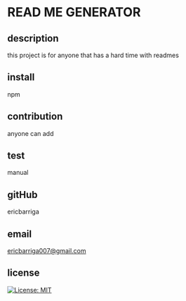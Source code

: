 # READ ME GENERATOR


  ## description 
 
  this project is for anyone that has a hard time with readmes 


  ## install

npm

  ## contribution 

  anyone can add 


  ## test 

  manual 


  ## gitHub

  ericbarriga


  ## email

  ericbarriga007@gmail.com


  ## license

  [![License: MIT](https://img.shields.io/badge/License-MIT-yellow.svg)](https://opensource.org/licenses/MIT)

